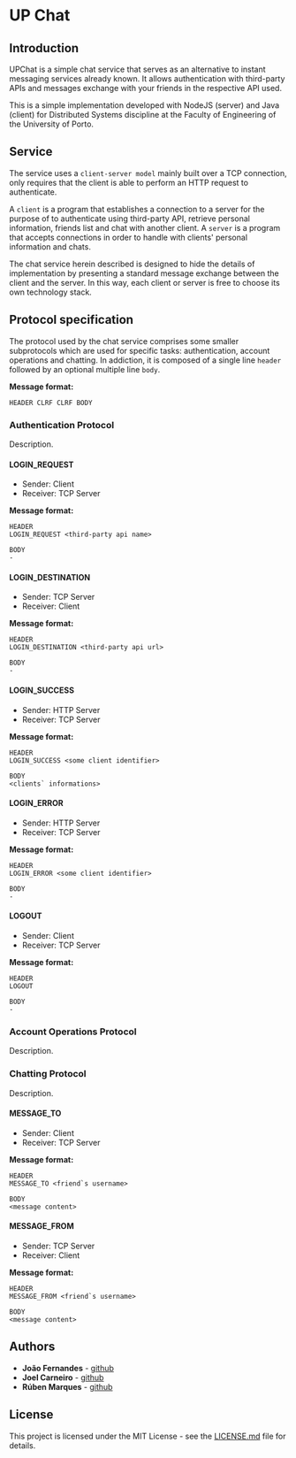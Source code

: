 # UP Chat

## Introduction

UPChat is a simple chat service that serves as an alternative to instant messaging services already known. It allows authentication with third-party APIs and messages exchange with your friends in the respective API used.

This is a simple implementation developed with NodeJS (server) and Java (client) for Distributed Systems discipline at the Faculty of Engineering of the University of Porto.

## Service

The service uses a `client-server model` mainly built over a TCP connection, only requires that the client is able to perform an HTTP request to authenticate.

A `client` is a program that establishes a connection to a server for the purpose of to authenticate using third-party API, retrieve personal information, friends list and chat with another client. A `server` is a program that accepts connections in order to handle with clients' personal information and chats.

The chat service herein described is designed to hide the details of implementation by presenting a standard message exchange between the client and the server. In this way, each client or server is free to choose its own technology stack.

## Protocol specification

The protocol used by the chat service comprises some smaller subprotocols which are used for specific tasks: authentication, account operations and chatting. In addiction, it is composed of a single line `header` followed by an optional multiple line `body`.

**Message format:**
```
HEADER CLRF CLRF BODY
```

### Authentication Protocol

Description.

#### LOGIN_REQUEST

* Sender:   Client
* Receiver: TCP Server

**Message format:**
```
HEADER
LOGIN_REQUEST <third-party api name>

BODY
-
```

#### LOGIN_DESTINATION

* Sender:   TCP Server
* Receiver: Client

**Message format:**
```
HEADER
LOGIN_DESTINATION <third-party api url>

BODY
-
```

#### LOGIN_SUCCESS

* Sender:   HTTP Server
* Receiver: TCP Server

**Message format:**
```
HEADER
LOGIN_SUCCESS <some client identifier>

BODY
<clients` informations>
```

#### LOGIN_ERROR

* Sender:   HTTP Server
* Receiver: TCP Server

**Message format:**
```
HEADER
LOGIN_ERROR <some client identifier>

BODY
-
```

#### LOGOUT

* Sender:   Client
* Receiver: TCP Server

**Message format:**
```
HEADER
LOGOUT

BODY
-
```

### Account Operations Protocol

Description.

### Chatting Protocol

Description.

#### MESSAGE_TO

* Sender:   Client
* Receiver: TCP Server

**Message format:**
```
HEADER
MESSAGE_TO <friend`s username>

BODY
<message content>
```

#### MESSAGE_FROM

* Sender:   TCP Server
* Receiver: Client

**Message format:**
```
HEADER
MESSAGE_FROM <friend`s username>

BODY
<message content>
```

## Authors

* **João Fernandes** - [github](https://github.com/ojoaofernandes)
* **Joel Carneiro** - [github](https://github.com/jolasman)
* **Rúben Marques** - [github](https://github.com/zabrn)

## License

This project is licensed under the MIT License - see the [LICENSE.md](LICENSE.md) file for details.
